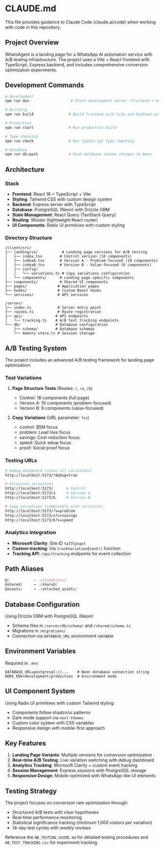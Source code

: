 # CLAUDE.md

This file provides guidance to Claude Code (claude.ai/code) when working with code in this repository.

## Project Overview

WhatsAgent is a landing page for a WhatsApp AI automation service with A/B testing infrastructure. The project uses a Vite + React frontend with TypeScript, Express backend, and includes comprehensive conversion optimization experiments.

## Development Commands

```bash
# Development
npm run dev                   # Start development server (frontend + backend)

# Building
npm run build                # Build frontend with Vite and backend with esbuild

# Production
npm run start                # Run production build

# Type checking
npm run check                # Run TypeScript type checking

# Database
npm run db:push              # Push database schema changes to Neon
```

## Architecture

### Stack
- **Frontend**: React 18 + TypeScript + Vite
- **Styling**: Tailwind CSS with custom design system
- **Backend**: Express server with TypeScript
- **Database**: PostgreSQL (Neon) with Drizzle ORM
- **State Management**: React Query (TanStack Query)
- **Routing**: Wouter (lightweight React router)
- **UI Components**: Radix UI primitives with custom styling

### Directory Structure

```
/client/src/
├── landing/v1/           # Landing page versions for A/B testing
│   ├── index.tsx        # Control version (18 components)
│   ├── indexA.tsx       # Version A - Problem-focused (10 components)
│   ├── indexB.tsx       # Version B - Value-focused (8 components)
│   ├── config/
│   │   └── variations.ts # Copy variations configuration
│   └── components/      # Landing page specific components
├── components/          # Shared UI components
├── pages/              # Application pages
├── hooks/              # Custom React hooks
└── services/           # API services

/server/
├── index.ts            # Server entry point
├── routes.ts           # Route registration
├── api/               # API endpoints
│   └── tracking.ts    # A/B test tracking endpoints
└── db/                # Database configuration
    ├── schema/        # Database schemas
    └── memory-store.ts # Session storage
```

## A/B Testing System

The project includes an advanced A/B testing framework for landing page optimization:

### Test Variations
1. **Page Structure Tests** (Routes: `/`, `/a`, `/b`)
   - Control: 18 components (full page)
   - Version A: 10 components (problem-focused)
   - Version B: 8 components (value-focused)

2. **Copy Variations** (URL parameter: `?v=`)
   - control: $5M focus
   - problem: Lead loss focus
   - savings: Cost reduction focus
   - speed: Quick setup focus
   - proof: Social proof focus

### Testing URLs
```bash
# Debug dashboard (shows all variations)
http://localhost:5173/?debug=true

# Structure variations
http://localhost:5173/      # Control
http://localhost:5173/a     # Version A
http://localhost:5173/b     # Version B

# Copy variations (combinable with structure)
http://localhost:5173/?v=problem
http://localhost:5173/a?v=savings
http://localhost:5173/b?v=speed
```

### Analytics Integration
- **Microsoft Clarity**: Site ID `ta73lpsqxt`
- **Custom tracking**: Via `trackVariationEvent()` function
- **Tracking API**: `/api/tracking` endpoints for event collection

## Path Aliases

```typescript
@/           → ./client/src/
@shared/     → ./shared/
@assets/     → ./attached_assets/
```

## Database Configuration

Using Drizzle ORM with PostgreSQL (Neon):
- Schema files in `/server/db/schema/` and `/shared/schema.ts`
- Migrations in `/migrations/`
- Connection via `DATABASE_URL` environment variable

## Environment Variables

Required in `.env`:
```
DATABASE_URL=postgresql://...    # Neon database connection string
NODE_ENV=development|production  # Environment mode
```

## UI Component System

Using Radix UI primitives with custom Tailwind styling:
- Components follow shadcn/ui patterns
- Dark mode support via `next-themes`
- Custom color system with CSS variables
- Responsive design with mobile-first approach

## Key Features

1. **Landing Page Variants**: Multiple versions for conversion optimization
2. **Real-time A/B Testing**: Live variation switching with debug dashboard
3. **Analytics Tracking**: Microsoft Clarity + custom event tracking
4. **Session Management**: Express sessions with PostgreSQL storage
5. **Responsive Design**: Mobile-optimized with WhatsApp-like UI elements

## Testing Strategy

The project focuses on conversion rate optimization through:
- Structured A/B tests with clear hypotheses
- Real-time performance monitoring
- Statistical significance tracking (minimum 1,000 visitors per variation)
- 14-day test cycles with weekly reviews

Reference the `AB_TESTING_GUIDE.md` for detailed testing procedures and `AB_TEST_TRACKING.csv` for experiment tracking.